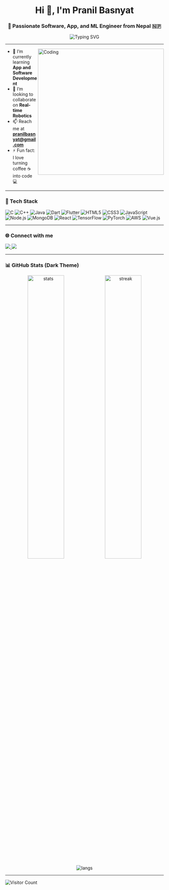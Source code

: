 <h1 align="center">Hi 👋, I'm Pranil Basnyat</h1>
<h3 align="center">🚀 Passionate Software, App, and ML Engineer from Nepal 🇳🇵</h3>

<div align="center">
  <img src="https://readme-typing-svg.herokuapp.com?font=Fira+Code&weight=500&size=24&pause=1000&color=36BCF7&center=true&vCenter=true&width=440&lines=Full-Stack+Developer;ML+%7C+AI+Enthusiast;Flutter+App+Developer;Open+Source+Contributor" alt="Typing SVG" />
</div>

---

<img align="right" alt="Coding" width="400" src="https://media.giphy.com/media/qgQUggAC3Pfv687qPC/giphy.gif" />

- 🔭 I’m currently learning **App and Software Development**
- 🤖 I’m looking to collaborate on **Real-time Robotics**
- 📫 Reach me at **pranilbasnyat@gmail.com**
- ⚡ Fun fact: I love turning coffee ☕ into code 💻

---

### 🧠 Tech Stack

![C](https://img.shields.io/badge/-C-05122A?style=flat&logo=C&logoColor=A8B9CC)
![C++](https://img.shields.io/badge/-C++-05122A?style=flat&logo=C%2B%2B&logoColor=00599C)
![Java](https://img.shields.io/badge/-Java-05122A?style=flat&logo=Java&logoColor=007396)
![Dart](https://img.shields.io/badge/-Dart-05122A?style=flat&logo=dart&logoColor=0175C2)
![Flutter](https://img.shields.io/badge/-Flutter-05122A?style=flat&logo=flutter&logoColor=02569B)
![HTML5](https://img.shields.io/badge/-HTML5-05122A?style=flat&logo=html5&logoColor=E34F26)
![CSS3](https://img.shields.io/badge/-CSS3-05122A?style=flat&logo=css3&logoColor=1572B6)
![JavaScript](https://img.shields.io/badge/-JavaScript-05122A?style=flat&logo=javascript&logoColor=F7DF1E)
![Node.js](https://img.shields.io/badge/-Node.js-05122A?style=flat&logo=node.js&logoColor=339933)
![MongoDB](https://img.shields.io/badge/-MongoDB-05122A?style=flat&logo=mongodb&logoColor=47A248)
![React](https://img.shields.io/badge/-React-05122A?style=flat&logo=react&logoColor=61DAFB)
![TensorFlow](https://img.shields.io/badge/-TensorFlow-05122A?style=flat&logo=tensorflow&logoColor=FF6F00)
![PyTorch](https://img.shields.io/badge/-PyTorch-05122A?style=flat&logo=pytorch&logoColor=EE4C2C)
![AWS](https://img.shields.io/badge/-AWS-05122A?style=flat&logo=amazonaws&logoColor=FF9900)
![Vue.js](https://img.shields.io/badge/-Vue.js-05122A?style=flat&logo=vue.js&logoColor=4FC08D)

---

### 🌐 Connect with me

<p align="left">
  <a href="https://twitter.com/pranilbasnet" target="_blank">
    <img src="https://img.shields.io/badge/Twitter-%231DA1F2.svg?&style=for-the-badge&logo=twitter&logoColor=white" />
  </a>
  <a href="https://linkedin.com/in/pranilbasnetkshetri" target="_blank">
    <img src="https://img.shields.io/badge/LinkedIn-%230077B5.svg?&style=for-the-badge&logo=linkedin&logoColor=white" />
  </a>
</p>

---

### 📊 GitHub Stats (Dark Theme)

<div align="center">
  <img src="https://github-readme-stats.vercel.app/api?username=Pranyl1basnyat&show_icons=true&theme=tokyonight" alt="stats" width="48%"/>
  <img src="https://github-readme-streak-stats.herokuapp.com/?user=Pranyl1basnyat&theme=tokyonight" alt="streak" width="48%"/>
</div>

<div align="center">
  <img src="https://github-readme-stats.vercel.app/api/top-langs/?username=Pranyl1basnyat&layout=compact&theme=tokyonight" alt="langs" />
</div>

---

![Visitor Count](https://komarev.com/ghpvc/?username=pranilbasnyat&label=Profile%20views&color=0e75b6&style=flat)
